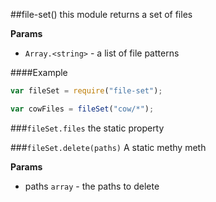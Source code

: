 <a name="module_file-set"></a>
##file-set()
this module returns a set of files

**Params**
-  `Array.<string>` - a list of file patterns

  
####Example
```js
var fileSet = require("file-set");

var cowFiles = fileSet("cow/*");
```
<a name="module_file-set#files"></a>
###`fileSet.files`
the static property

  
<a name="module_file-set#delete"></a>
###`fileSet.delete(paths)`
A static methy meth

**Params**
- paths `array` - the paths to delete

